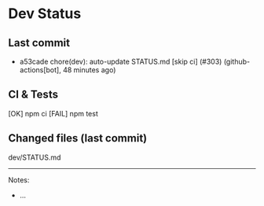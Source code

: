 # Dev Status

## Last commit
- a53cade chore(dev): auto-update STATUS.md [skip ci] (#303) (github-actions[bot], 48 minutes ago)
## CI & Tests
[OK] npm ci
[FAIL] npm test

## Changed files (last commit)
dev/STATUS.md

---
Notes:
- ...
